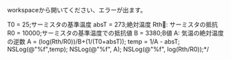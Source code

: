 workspaceから開いてください、エラーが出ます。


T0 = 25;サーミスタの基準温度
absT = 273;絶対温度
Rth: サーミスタの抵抗
R0 = 10000;サーミスタの基準温度での抵抗値
B = 3380;B値
A: 気温の絶対温度の逆数
A = (log(Rth/R0))/B+(1/(T0+absT));
temp = 1/A - absT;
NSLog(@"%f",temp);
NSLog(@"%f", A);
NSLog(@"%f", log(Rth/R0));*/